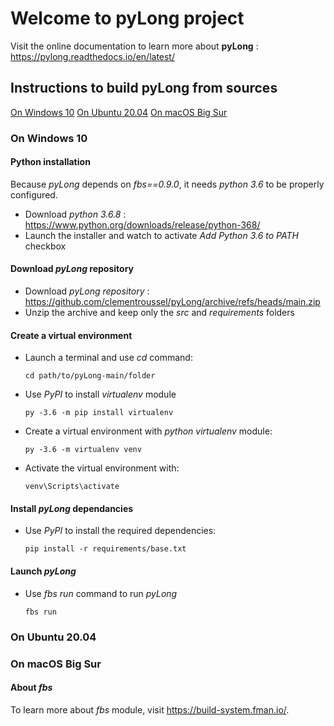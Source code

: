 # Welcome to pyLong project

Visit the online documentation to learn more about **pyLong** : https://pylong.readthedocs.io/en/latest/

## Instructions to build **pyLong** from sources

[On Windows 10](#on-windows-10)
[On Ubuntu 20.04](#on-ubuntu-20.04)
[On macOS Big Sur](#on-macOS-big-sur)

### On Windows 10

#### Python installation

Because *pyLong* depends on *fbs==0.9.0*, it needs *python 3.6* to be properly configured.  

* Download *python 3.6.8* : https://www.python.org/downloads/release/python-368/
* Launch the installer and watch to activate *Add Python 3.6 to PATH* checkbox

#### Download *pyLong* repository

* Download *pyLong repository* : https://github.com/clementroussel/pyLong/archive/refs/heads/main.zip
* Unzip the archive and keep only the *src* and *requirements* folders

#### Create a virtual environment

* Launch a terminal and use *cd* command:

   ```cd path/to/pyLong-main/folder```

* Use *PyPI* to install *virtualenv* module

   ```py -3.6 -m pip install virtualenv```

* Create a virtual environment with *python* *virtualenv* module:

    ```py -3.6 -m virtualenv venv```

* Activate the virtual environment with:

   ```venv\Scripts\activate```

#### Install *pyLong* dependancies

* Use *PyPI* to install the required dependencies:

   ```pip install -r requirements/base.txt```

#### Launch *pyLong*

* Use *fbs run* command to run *pyLong*

   ```fbs run```

### On Ubuntu 20.04

### On macOS Big Sur



#### About *fbs*

To learn more about *fbs* module, visit https://build-system.fman.io/.









